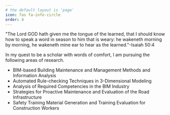 ```yaml
---
# the default layout is 'page'
icon: fas fa-info-circle
order: 4
---
```

"The Lord GOD hath given me the tongue of the learned, that I should know how to speak a word in season to him that is weary: he wakeneth morning by morning, he wakeneth mine ear to hear as the learned."-Isaiah 50:4

In my quest to be a scholar with words of comfort, I am pursuing the following areas of research.

- BIM-based Building Maintenance and Management Methods and Information Analysis
- Automated Rule-checking Techniques in 3-Dimensional Modeling
- Analysis of Required Competencies in the BIM Industry
- Strategies for Proactive Maintenance and Evaluation of the Road Infrastructure
- Safety Training Material Generation and Training Evaluation for Construction Workers